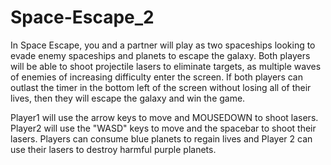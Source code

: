 # Space-Escape_2
In Space Escape, you and a partner will play as two spaceships looking to evade enemy spaceships and planets to escape the galaxy. 
Both players will be able to shoot projectile lasers to eliminate targets, as multiple waves of enemies of increasing difficulty enter the screen.
If both players can outlast the timer in the bottom left of the screen without losing all of their lives, then they will escape the galaxy and win the game.

Player1 will use the arrow keys to move and MOUSEDOWN to shoot lasers. Player2 will use the "WASD" keys to move and the spacebar to shoot their lasers. Players can consume blue planets to regain lives and Player 2 can use their lasers to destroy harmful purple planets.
